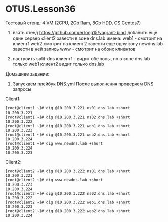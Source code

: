 # OTUS.Lesson36

Тестовый стенд:
4 VM (2CPU, 2Gb Ram, 8Gb HDD, OS Centos7)

1. взять стенд https://github.com/erlong15/vagrant-bind 
добавить еще один сервер client2
завести в зоне dns.lab имена:
web1 - смотрит на клиент1
web2  смотрит на клиент2
завести еще одну зону newdns.lab
завести в ней запись
www - смотрит на обоих клиентов

2. настроить split-dns
клиент1 - видит обе зоны, но в зоне dns.lab только web1
клиент2 видит только dns.lab

Домашнее задание:
1. Запускаем плейбук DNS.yml
    После выполнения проверяем DNS запросы

Client1:
```
[root@client1 ~]# dig @10.200.3.221 ns01.dns.lab +short
10.200.3.221
[root@client1 ~]# dig @10.200.3.221 ns02.dns.lab +short
10.200.3.222
[root@client1 ~]# dig @10.200.3.221 web1.dns.lab +short
10.200.3.223
[root@client1 ~]# dig @10.200.3.221 web2.dns.lab +short
10.200.3.224
[root@client1 ~]# dig www.newdns.lab +short
10.200.3.224
10.200.3.223

```
Client2:
```
[root@client2 ~]# dig @10.200.3.222 ns01.dns.lab +short
10.200.3.221
[root@client2 ~]# dig www.newdns.lab +short
10.200.3.223
10.200.3.224
[root@client2 ~]# dig @10.200.3.222 ns02.dns.lab +short
10.200.3.222
[root@client2 ~]# dig @10.200.3.222 web1.dns.lab +short
10.200.3.223
[root@client2 ~]# dig @10.200.3.222 web2.dns.lab +short
10.200.3.224
```
